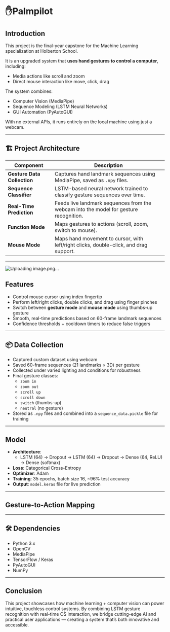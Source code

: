 # ✋Palmpilot

##  Introduction
This project is the final-year capstone for the Machine Learning specialization at Holberton School.

It is an upgraded system that **uses hand gestures to control a computer**, including:
- Media actions like scroll and zoom
- Direct mouse interaction like move, click, drag

The system combines:
- Computer Vision (MediaPipe)
- Sequence Modeling (LSTM Neural Networks)
- GUI Automation (PyAutoGUI)

With no external APIs, it runs entirely on the local machine using just a webcam.

---

## 🏗️ Project Architecture

| Component                  | Description                                                                            |
|----------------------------|----------------------------------------------------------------------------------------|
| **Gesture Data Collection** | Captures hand landmark sequences using MediaPipe, saved as `.npy` files.               |
| **Sequence Classifier**     | LSTM-based neural network trained to classify gesture sequences over time.             |
| **Real-Time Prediction**    | Feeds live landmark sequences from the webcam into the model for gesture recognition.  |
| **Function Mode**           | Maps gestures to actions (scroll, zoom, switch to mouse).                              |
| **Mouse Mode**              | Maps hand movement to cursor, with left/right clicks, double-click, and drag support.  |

---


![Uploading image.png…]()

##  Features

- Control mouse cursor using index fingertip
- Perform left/right clicks, double clicks, and drag using finger pinches
- Switch between **gesture mode** and **mouse mode** using thumbs-up gesture
- Smooth, real-time predictions based on 60-frame landmark sequences
- Confidence thresholds + cooldown timers to reduce false triggers

---

## 📦 Data Collection

- Captured custom dataset using webcam
- Saved 60-frame sequences (21 landmarks × 3D) per gesture
- Collected under varied lighting and conditions for robustness
- Final gesture classes:
  - `zoom in`
  - `zoom out`
  - `scroll up`
  - `scroll down`
  - `switch` (thumbs-up)
  - `neutral` (no gesture)
- Stored as `.npy` files and combined into a `sequence_data.pickle` file for training

---

##  Model

- **Architecture**:
  - LSTM (64) → Dropout → LSTM (64) → Dropout → Dense (64, ReLU) → Dense (softmax)
- **Loss**: Categorical Cross-Entropy
- **Optimizer**: Adam
- **Training**: 35 epochs, batch size 16, ~96% test accuracy
- **Output**: `model.keras` file for live prediction

---

##  Gesture-to-Action Mapping



---

## 🛠 Dependencies

- Python 3.x
- OpenCV
- MediaPipe
- TensorFlow / Keras
- PyAutoGUI
- NumPy

---


## Conclusion
This project showcases how machine learning + computer vision can power intuitive, touchless control systems.
By combining LSTM gesture recognition with real-time OS interaction, we bridge cutting-edge AI and practical user applications — creating a system that’s both innovative and accessible.




